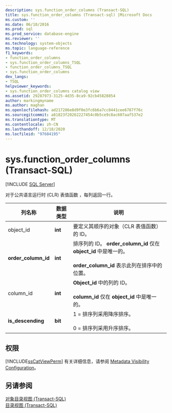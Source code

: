 ```yaml
---
description: sys.function_order_columns (Transact-SQL)
title: sys.function_order_columns (Transact-sql) |Microsoft Docs
ms.custom: ''
ms.date: 06/10/2016
ms.prod: sql
ms.prod_service: database-engine
ms.reviewer: ''
ms.technology: system-objects
ms.topic: language-reference
f1_keywords:
- function_order_columns
- sys.function_order_columns_TSQL
- function_order_columns_TSQL
- sys.function_order_columns
dev_langs:
- TSQL
helpviewer_keywords:
- sys.function_order_columns catalog view
ms.assetid: 29287973-3125-4d35-8ca9-92cb45828854
author: markingmyname
ms.author: maghan
ms.openlocfilehash: ad217286e8d9f0e3fc6b6a7cc8441cee6787f76c
ms.sourcegitcommit: a81823f20262227454c0b5ce9c8ac607aaf537e2
ms.translationtype: MT
ms.contentlocale: zh-CN
ms.lasthandoff: 12/18/2020
ms.locfileid: "97684195"
---
```

# <a name="sysfunction_order_columns-transact-sql"></a>sys.function_order_columns (Transact-SQL)
[!INCLUDE [SQL Server](../../includes/applies-to-version/sqlserver.md)]

  对于公共语言运行时 (CLR) 表值函数 ，每列返回一行。  

  
|列名称|数据类型|说明|  
|-----------------|---------------|-----------------|  
|object_id|**int**|要定义其顺序的对象（CLR 表值函数）的 ID。|  
|**order_column_id**|**int**|排序列的 ID。 **order_column_id** 仅在 **object_id** 中是唯一的。<br /><br /> **order_column_id** 表示此列在排序中的位置。|  
|column_id|**int**|**Object_id** 中的列的 ID。<br /><br /> **column_id** 仅在 **object_id** 中是唯一的。|  
|**is_descending**|**bit**|1 = 排序列采用降序排序。<br /><br /> 0 = 排序列采用升序排序。|  
  
## <a name="permissions"></a>权限  
 [!INCLUDE[ssCatViewPerm](../../includes/sscatviewperm-md.md)] 有关详细信息，请参阅 [Metadata Visibility Configuration](../../relational-databases/security/metadata-visibility-configuration.md)。  
  
## <a name="see-also"></a>另请参阅  
 [对象目录视图 (Transact-SQL)](../../relational-databases/system-catalog-views/object-catalog-views-transact-sql.md)   
 [目录视图 (Transact-SQL)](../../relational-databases/system-catalog-views/catalog-views-transact-sql.md)  
  
  
